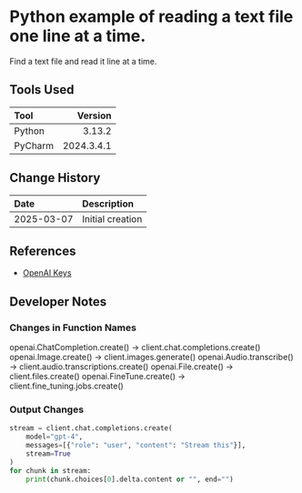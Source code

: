# Python example of reading a text file one line at a time.

Find a text file and read it line at a time.

## Tools Used

| Tool    |    Version |
|:--------|-----------:|
| Python  |     3.13.2 |
| PyCharm | 2024.3.4.1 |

## Change History

| Date       | Description                    |
|:-----------|:-------------------------------|
| 2025-03-07 | Initial creation               |

## References
* [OpenAI Keys](https://platform.openai.com/api-keys)

## Developer Notes

### Changes in Function Names

openai.ChatCompletion.create() → client.chat.completions.create()
openai.Image.create() → client.images.generate()
openai.Audio.transcribe() → client.audio.transcriptions.create()
openai.File.create() → client.files.create()
openai.FineTune.create() → client.fine_tuning.jobs.create()

### Output Changes
```python
stream = client.chat.completions.create(
    model="gpt-4",
    messages=[{"role": "user", "content": "Stream this"}],
    stream=True
)
for chunk in stream:
    print(chunk.choices[0].delta.content or "", end="")

```
